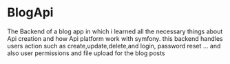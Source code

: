 # BlogApi
The Backend of a blog app in which i learned all the necessary things about Api creation and how Api platform work with symfony.
this backend handles users action such as create,update,delete,and login, password reset ... and also user permissions and file upload for the blog posts
